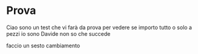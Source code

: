 # Prova
Ciao sono un test
che vi farà da prova 
per vedere se importo tutto
o solo a pezzi
io sono Davide non so che succede


faccio un sesto cambiamento